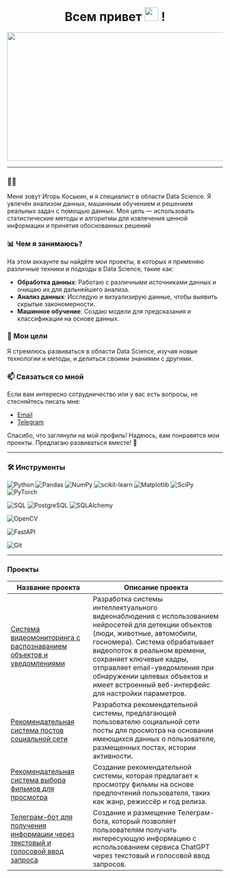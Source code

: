 <div id="header" align="center">
  <h1>Всем привет  <img src="https://github.com/blackcater/blackcater/raw/main/images/Hi.gif" height="32"/> ! </h1> 
</div>

<div align="center">
  <img src="https://media.giphy.com/media/dWesBcTLavkZuG35MI/giphy.gif" width="600" height="300"/>
</div>

---

### :man_technologist:
Меня зовут Игорь Коськин, и я специалист в области Data Science. Я увлечён анализом данных, машинным обучением и решением реальных задач с помощью данных. Моя цель — использовать статистические методы и алгоритмы для извлечения ценной информации и принятия обоснованных решений

### 📊 Чем я занимаюсь?

На этом аккаунте вы найдёте мои проекты, в которых я применяю различные техники и подходы в Data Science, такие как:

- **Обработка данных**: Работаю с различными источниками данных и очищаю их для дальнейшего анализа.
- **Анализ данных**: Исследую и визуализирую данные, чтобы выявить скрытые закономерности.
- **Машинное обучение**: Создаю модели для предсказания и классификации на основе данных.


### 🌱 Мои цели

Я стремлюсь развиваться в области Data Science, изучая новые технологии и методы, и делиться своими знаниями с другими.
### 📫 Связаться со мной

Если вам интересно сотрудничество или у вас есть вопросы, не стесняйтесь писать мне:

- [Email](mailto:i.koskinl@yandex.ru)
- [Telegram](https://t.me/i_koskin)

Спасибо, что заглянули на мой профиль! Надеюсь, вам понравятся мои проекты. Предлагаю развиваться вместе! 🚀

---
### :hammer_and_wrench: Инструменты

![Python](https://img.shields.io/badge/-Python-0b0038?style=for-the-badge&logo=python&logoColor=3c78a9) ![Pandas](https://img.shields.io/badge/pandas-0b0038?style=for-the-badge&logo=pandas&logoColor=white) ![NumPy](https://img.shields.io/badge/numpy-0b0038?style=for-the-badge&logo=numpy&logoColor=4c74cc) ![scikit-learn](https://img.shields.io/badge/scikit--learn-0b0038?style=for-the-badge&logo=scikit-learn&logoColor=fa9b38) ![Matplotlib](https://img.shields.io/badge/Matplotlib-0b0038.svg?style=for-the-badge&logo=Matplotlib&logoColor=%white) ![SciPy](https://img.shields.io/badge/SciPy-0b0038?style=for-the-badge&logo=scipy&logoColor=%white) ![PyTorch](https://img.shields.io/badge/PyTorch-0b0038?style=for-the-badge&logo=PyTorch&logoColor=d84f35)

![SQL](https://img.shields.io/badge/sql-0b0038?style=for-the-badge&logo=sql&logoColor=%white) ![PostgreSQL](https://img.shields.io/badge/postgresql-%23316192.svg?&style=for-the-badge&logo=postgresql&logoColor=white) ![SQLAlchemy](https://img.shields.io/badge/SQLAlchemy-0b0038?style=for-the-badge&logo=SQLAlchemy&logoColor=white)

![OpenCV](https://img.shields.io/badge/OpenCV-0b0038.svg?style=for-the-badge&logo=OpenCV&logoColor=%white)

![FastAPI](https://img.shields.io/badge/FastAPI-0b0038?style=for-the-badge&logo=FastAPI&logoColor=4c74cc)

![Git](https://img.shields.io/badge/git-%23F05033.svg?style=for-the-badge&logo=git&logoColor=white)




---
### Проекты

| Название проекта | Описание проекта |
|-|-|
| [Система видеомониторинга с распознаванием объектов и уведомлениями](https://github.com/i-koskin/YOLO_Cam_Detector)| Разработка системы интеллектуального видеонаблюдения с использованием нейросетей для детекции объектов (люди, животные, автомобили, госномера). Система обрабатывает видеопоток в реальном времени, сохраняет ключевые кадры, отправляет email-уведомления при обнаружении целевых объектов и имеет встроенный веб-интерфейс для настройки параметров. |
| [Рекомендательная система постов социальной сети](https://github.com/i-koskin/Recommendation-Service-CatBoost)| Разработка рекомендательной системы, предлагающей пользователю социальной сети посты для просмотра на основании имеющихся данных о пользователе, размещенных постах, истории активности. |
| [Рекомендательная система выбора фильмов для просмотра](https://github.com/i-koskin/Recommendation-Service-Cosine-Similarity) | Создание рекомендательной системы, которая предлагает к просмотру фильмы на основе предпочтений пользователя, таких как жанр, режиссёр и год релиза. |
| [Телеграм-бот для получения информации через текстовый и голосовой ввод запроса](https://github.com/i-koskin/ChatGPT_Bot) | Создание и размещение Телеграм-бота, который позволяет пользователям получать интересующую информацию с использованием сервиса ChatGPT через текстовый и голосовой ввод запросов. |




